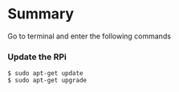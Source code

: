 # Summary

Go to terminal and enter the following commands

### Update the RPi
```shell
$ sudo apt-get update
$ sudo apt-get upgrade
```
